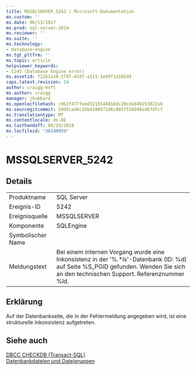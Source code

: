 ```yaml
---
title: MSSQLSERVER_5242 | Microsoft-Dokumentation
ms.custom: ''
ms.date: 06/13/2017
ms.prod: sql-server-2014
ms.reviewer: ''
ms.suite: ''
ms.technology:
- database-engine
ms.tgt_pltfrm: ''
ms.topic: article
helpviewer_keywords:
- 5242 (Database Engine error)
ms.assetid: 712b1a10-2f87-41df-a111-1ed9f14102d4
caps.latest.revision: 14
author: craigg-msft
ms.author: craigg
manager: jhubbard
ms.openlocfilehash: c9b1f477feed3215544018dc28cda840253022ab
ms.sourcegitcommit: 5dd5cad0c1bbd308471d6c885f516948ad67dfcf
ms.translationtype: MT
ms.contentlocale: de-DE
ms.lasthandoff: 06/19/2018
ms.locfileid: "36149059"
---
```

# <a name="mssqlserver5242"></a>MSSQLSERVER_5242
    
## <a name="details"></a>Details  
  
|||  
|-|-|  
|Produktname|SQL Server|  
|Ereignis-ID|5242|  
|Ereignisquelle|MSSQLSERVER|  
|Komponente|SQLEngine|  
|Symbolischer Name||  
|Meldungstext|Bei einem internen Vorgang wurde eine Inkonsistenz in der '%.*ls'-Datenbank (ID: %d) auf Seite %S_PGID gefunden. Wenden Sie sich an den technischen Support. Referenznummer %ld.|  
  
## <a name="explanation"></a>Erklärung  
 Auf der Datenbankseite, die in der Fehlermeldung angegeben wird, ist eine strukturelle Inkonsistenz aufgetreten.  
  
## <a name="see-also"></a>Siehe auch  
 [DBCC CHECKDB (Transact-SQL)](/sql/t-sql/database-console-commands/dbcc-checkdb-transact-sql)   
 [Datenbankdateien und Dateigruppen](../databases/database-files-and-filegroups.md)  
  
  
